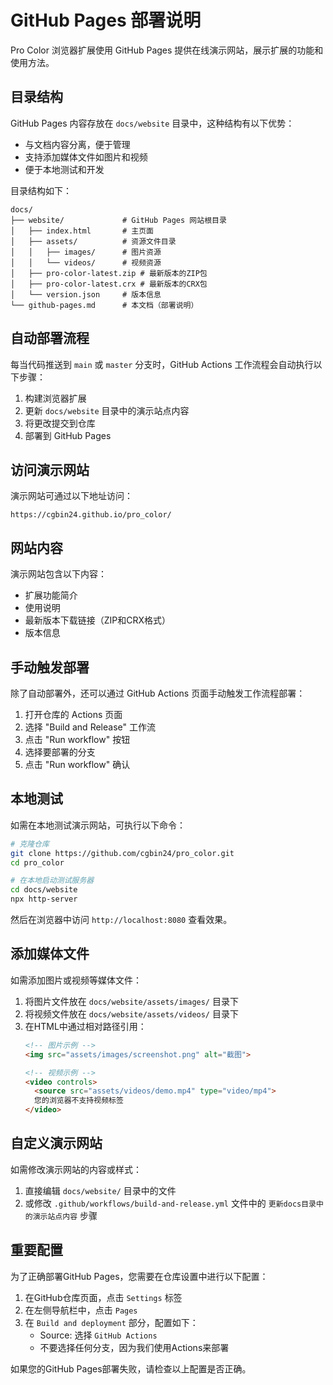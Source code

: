 # GitHub Pages 部署说明

Pro Color 浏览器扩展使用 GitHub Pages 提供在线演示网站，展示扩展的功能和使用方法。

## 目录结构

GitHub Pages 内容存放在 `docs/website` 目录中，这种结构有以下优势：
- 与文档内容分离，便于管理
- 支持添加媒体文件如图片和视频
- 便于本地测试和开发

目录结构如下：

```
docs/
├── website/             # GitHub Pages 网站根目录
│   ├── index.html       # 主页面
│   ├── assets/          # 资源文件目录
│   │   ├── images/      # 图片资源
│   │   └── videos/      # 视频资源
│   ├── pro-color-latest.zip # 最新版本的ZIP包
│   ├── pro-color-latest.crx # 最新版本的CRX包
│   └── version.json     # 版本信息
└── github-pages.md      # 本文档（部署说明）
```

## 自动部署流程

每当代码推送到 `main` 或 `master` 分支时，GitHub Actions 工作流程会自动执行以下步骤：

1. 构建浏览器扩展
2. 更新 `docs/website` 目录中的演示站点内容
3. 将更改提交到仓库
4. 部署到 GitHub Pages

## 访问演示网站

演示网站可通过以下地址访问：

```
https://cgbin24.github.io/pro_color/
```

## 网站内容

演示网站包含以下内容：

- 扩展功能简介
- 使用说明
- 最新版本下载链接（ZIP和CRX格式）
- 版本信息

## 手动触发部署

除了自动部署外，还可以通过 GitHub Actions 页面手动触发工作流程部署：

1. 打开仓库的 Actions 页面
2. 选择 "Build and Release" 工作流
3. 点击 "Run workflow" 按钮
4. 选择要部署的分支
5. 点击 "Run workflow" 确认

## 本地测试

如需在本地测试演示网站，可执行以下命令：

```bash
# 克隆仓库
git clone https://github.com/cgbin24/pro_color.git
cd pro_color

# 在本地启动测试服务器
cd docs/website
npx http-server
```

然后在浏览器中访问 `http://localhost:8080` 查看效果。

## 添加媒体文件

如需添加图片或视频等媒体文件：

1. 将图片文件放在 `docs/website/assets/images/` 目录下
2. 将视频文件放在 `docs/website/assets/videos/` 目录下
3. 在HTML中通过相对路径引用：
   ```html
   <!-- 图片示例 -->
   <img src="assets/images/screenshot.png" alt="截图">
   
   <!-- 视频示例 -->
   <video controls>
     <source src="assets/videos/demo.mp4" type="video/mp4">
     您的浏览器不支持视频标签
   </video>
   ```

## 自定义演示网站

如需修改演示网站的内容或样式：

1. 直接编辑 `docs/website/` 目录中的文件
2. 或修改 `.github/workflows/build-and-release.yml` 文件中的 `更新docs目录中的演示站点内容` 步骤

## 重要配置

为了正确部署GitHub Pages，您需要在仓库设置中进行以下配置：

1. 在GitHub仓库页面，点击 `Settings` 标签
2. 在左侧导航栏中，点击 `Pages`
3. 在 `Build and deployment` 部分，配置如下：
   - Source: 选择 `GitHub Actions`
   - 不要选择任何分支，因为我们使用Actions来部署

如果您的GitHub Pages部署失败，请检查以上配置是否正确。 
